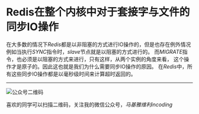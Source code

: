 # Redis在整个内核中对于套接字与文件的同步IO操作

在大多数的情况下*Redis*都是以非阻塞的方式进行IO操作的，但是也存在例外情况
例如当执行*SYNC*指令时，*slave*节点就是以阻塞的方式进行的。
而*MIGRATE*指令，也必须是以阻塞的方式来进行，只有这样，从两个实例的角度来看，
这个操作才是原子的。因此这也就是我们为什么需要同步IO操作的原因。
在*Redis*中，所有这些同步IO操作都是以毫秒级时间来计算超时返回的。


***
![公众号二维码](https://machiavelli-1301806039.cos.ap-beijing.myqcloud.com/qrcode_for_gh_836beef2355a_344.jpg)

喜欢的同学可以扫描二维码，关注我的微信公众号，*马基雅维利incoding*